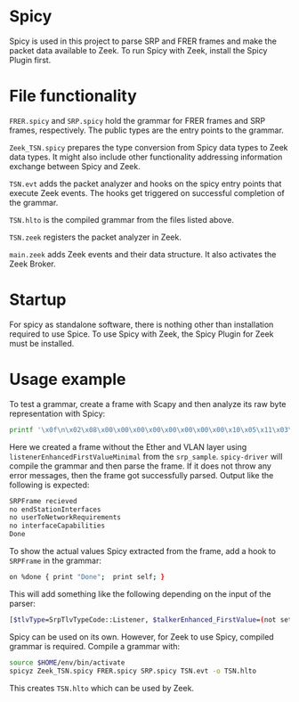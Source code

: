 # Spicy

Spicy is used in this project to parse SRP and FRER frames and make the packet data available to Zeek. To run Spicy with Zeek, install the Spicy Plugin first.

# File functionality

`FRER.spicy` and `SRP.spicy` hold the grammar for FRER frames and SRP frames, respectively. The public types are the entry points to the grammar.

`Zeek_TSN.spicy` prepares the type conversion from Spicy data types to Zeek data types. It might also include other functionality addressing information exchange between Spicy and Zeek.

`TSN.evt` adds the packet analyzer and hooks on the spicy entry points that execute Zeek events. The hooks get triggered on successful completion of the grammar. 

`TSN.hlto` is the compiled grammar from the files listed above.

`TSN.zeek` registers the packet analyzer in Zeek.

`main.zeek` adds Zeek events and their data structure. It also activates the Zeek Broker.

# Startup

For spicy as standalone software, there is nothing other than installation required to use Spice. To use Spicy with Zeek, the Spicy Plugin for Zeek must be installed.

# Usage example

To test a grammar, create a frame with Scapy and then analyze its raw byte representation with Spicy:

```sh
printf '\x0f\n\x02\x08\x00\x00\x00\x00\x00\x00\x00\x00\x10\x05\x11\x03\x00\x00\x00' | HILTI_DEBUG=spicy spicy-driver -d $HOME/spicy/spicy-analyzer/SRP.spicy
```
Here we created a frame without the Ether and VLAN layer using `listenerEnhancedFirstValueMinimal` from the `srp_sample`. `spicy-driver` will compile the grammar and then parse the frame. If it does not throw any error messages, then the frame got successfully parsed. Output like the following is expected:

```sh
SRPFrame recieved
no endStationInterfaces
no userToNetworkRequirements
no interfaceCapabilities
Done
```

To show the actual values Spicy extracted from the frame, add a hook to `SRPFrame` in the grammar:
```sh
on %done { print "Done";  print self; }
```

This will add something like the following depending on the input of the parser:
```sh
[$tlvType=SrpTlvTypeCode::Listener, $talkerEnhanced_FirstValue=(not set), $listenerEnhanced_FirstValue=[$listener=[$talkerLen=10, $streamID=[$macAddress=b"\x00\x00\x00\x00\x00\x00", $uniqueID=0], $endStationInterfaces=(not set), $userToNetworkRequirements=(not set), $interfaceCapabilities=(not set)], $status=[$code=SrpTlvTypeCode::Status, $statusLen=5, $statusInfo=[$talkerStatus=EnumTalkerStatus::NONE, $listenerStatus=EnumListenerStatus::NONE, $failureCode=0], $accumulatedLatency=(not set), $tlvT1=b"", $failedInterfaces=(not set), $interfaceConfigurations=(not set), $tlvT2=(not set)]]]
```

Spicy can be used on its own. However, for Zeek to use Spicy, compiled grammar is required. Compile a grammar with:

```sh
source $HOME/env/bin/activate
spicyz Zeek_TSN.spicy FRER.spicy SRP.spicy TSN.evt -o TSN.hlto
```
This creates `TSN.hlto` which can be used by Zeek.
